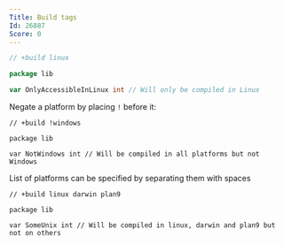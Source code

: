 ```yaml
---
Title: Build tags
Id: 26887
Score: 0
---
```

```go
// +build linux

package lib

var OnlyAccessibleInLinux int // Will only be compiled in Linux
```

Negate a platform by placing `!` before it:
<!-- language: lang -->
```
// +build !windows

package lib

var NotWindows int // Will be compiled in all platforms but not Windows
```

List of platforms can be specified by separating them with spaces
<!-- language: lang -->
```
// +build linux darwin plan9

package lib

var SomeUnix int // Will be compiled in linux, darwin and plan9 but not on others
```
